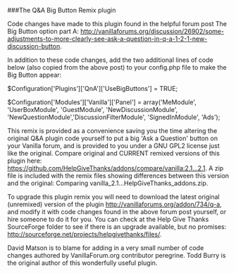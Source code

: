 ###The Q&A Big Button Remix plugin

Code changes have made to this plugin found in the helpful forum post The Big Button option part A: http://vanillaforums.org/discussion/26902/some-adjustments-to-more-clearly-see-ask-a-question-in-q-a-1-2-1-new-discussion-button.

In addition to these code changes, add the two additional lines of code below (also copied from the above post) to your config.php file to make the Big Button appear:

$Configuration['Plugins']['QnA']['UseBigButtons'] = TRUE;

$Configuration['Modules']['Vanilla']['Panel'] = array('MeModule', 'UserBoxModule', 'GuestModule', 'NewDiscussionModule', 'NewQuestionModule','DiscussionFilterModule', 'SignedInModule', 'Ads');

This remix is provided as a convenience saving you the time altering the original Q&A plugin code yourself to put a big 'Ask a Question' button on your Vanilla forum, and is provided to you under a GNU GPL2 license just like the original. Compare original and CURRENT remixed versions of this plugin here: https://github.com/HelpGiveThanks/addons/compare/vanilla:2.1...2.1. A zip file is included with the remix files showing differences between this version and the original: Comparing vanilla_2.1...HelpGiveThanks_addons.zip.

To upgrade this plugin remix you will need to download the latest original (unremixed) version of the plugin http://vanillaforums.org/addon/734/q-a, and modify it with code changes found in the above forum post yourself, or hire someone to do it for you. You can check at the Help Give Thanks SourceForge folder to see if there is an upgrade available, but no promises:  http://sourceforge.net/projects/helpgivethanks/files/.

David Matson is to blame for adding in a very small number of code changes authored by VanillaForum.org contributor peregrine. Todd Burry is the original author of this wonderfully useful plugin.

